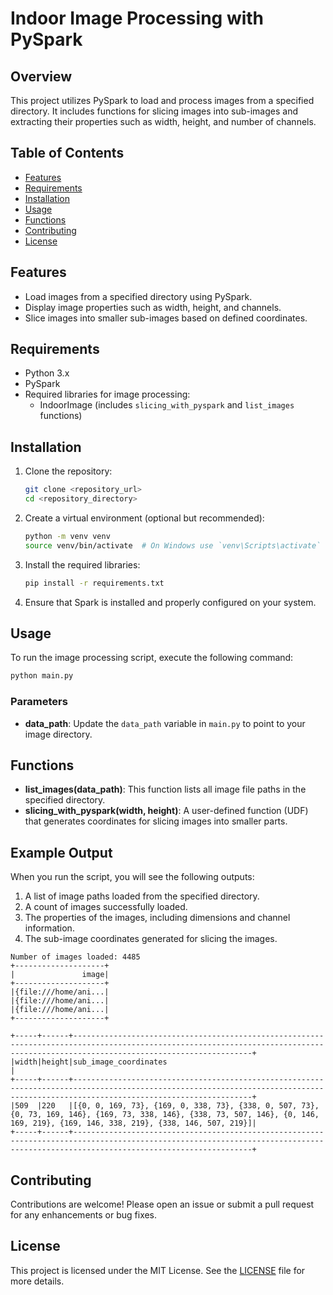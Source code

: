 
# Indoor Image Processing with PySpark

## Overview

This project utilizes PySpark to load and process images from a specified directory. It includes functions for slicing images into sub-images and extracting their properties such as width, height, and number of channels.

## Table of Contents

- [Features](#features)
- [Requirements](#requirements)
- [Installation](#installation)
- [Usage](#usage)
- [Functions](#functions)
- [Contributing](#contributing)
- [License](#license)

## Features

- Load images from a specified directory using PySpark.
- Display image properties such as width, height, and channels.
- Slice images into smaller sub-images based on defined coordinates.

## Requirements

- Python 3.x
- PySpark
- Required libraries for image processing:
  - IndoorImage (includes `slicing_with_pyspark` and `list_images` functions)

## Installation

1. Clone the repository:

   ```bash
   git clone <repository_url>
   cd <repository_directory>
   ```

2. Create a virtual environment (optional but recommended):

   ```bash
   python -m venv venv
   source venv/bin/activate  # On Windows use `venv\Scripts\activate`
   ```

3. Install the required libraries:

   ```bash
   pip install -r requirements.txt
   ```

4. Ensure that Spark is installed and properly configured on your system.

## Usage

To run the image processing script, execute the following command:

```bash
python main.py
```

### Parameters

- **data_path**: Update the `data_path` variable in `main.py` to point to your image directory.

## Functions

- **list_images(data_path)**: This function lists all image file paths in the specified directory.
- **slicing_with_pyspark(width, height)**: A user-defined function (UDF) that generates coordinates for slicing images into smaller parts.

## Example Output

When you run the script, you will see the following outputs:

1. A list of image paths loaded from the specified directory.
2. A count of images successfully loaded.
3. The properties of the images, including dimensions and channel information.
4. The sub-image coordinates generated for slicing the images.

```plaintext
Number of images loaded: 4485
+--------------------+
|               image|
+--------------------+
|{file:///home/ani...|
|{file:///home/ani...|
|{file:///home/ani...|
+--------------------+

+-----+------+------------------------------------------------------------------------------------------------------------------------------------------------------------------------------------+
|width|height|sub_image_coordinates                                                                                                                                                               |
+-----+------+------------------------------------------------------------------------------------------------------------------------------------------------------------------------------------+
|509  |220   |[{0, 0, 169, 73}, {169, 0, 338, 73}, {338, 0, 507, 73}, {0, 73, 169, 146}, {169, 73, 338, 146}, {338, 73, 507, 146}, {0, 146, 169, 219}, {169, 146, 338, 219}, {338, 146, 507, 219}]|
+-----+------+------------------------------------------------------------------------------------------------------------------------------------------------------------------------------------+
```

## Contributing

Contributions are welcome! Please open an issue or submit a pull request for any enhancements or bug fixes.

## License

This project is licensed under the MIT License. See the [LICENSE](LICENSE) file for more details.